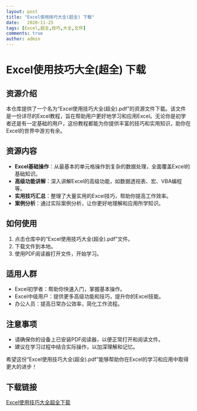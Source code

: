 ```yaml
---
layout: post
title: "Excel使用技巧大全(超全) 下载"
date:   2020-11-25
tags: [Excel,超全,技巧,大全,文件]
comments: true
author: admin
---
```

# Excel使用技巧大全(超全) 下载

## 资源介绍

本仓库提供了一个名为“Excel使用技巧大全(超全).pdf”的资源文件下载。该文件是一份详尽的Excel教程，旨在帮助用户更好地学习和应用Excel。无论你是初学者还是有一定基础的用户，这份教程都能为你提供丰富的技巧和实用知识，助你在Excel的世界中游刃有余。

## 资源内容

- **Excel基础操作**：从最基本的单元格操作到复杂的数据处理，全面覆盖Excel的基础知识。
- **高级功能讲解**：深入讲解Excel的高级功能，如数据透视表、宏、VBA编程等。
- **实用技巧汇总**：整理了大量实用的Excel技巧，帮助你提高工作效率。
- **案例分析**：通过实际案例分析，让你更好地理解和应用所学知识。

## 如何使用

1. 点击仓库中的“Excel使用技巧大全(超全).pdf”文件。
2. 下载文件到本地。
3. 使用PDF阅读器打开文件，开始学习。

## 适用人群

- Excel初学者：帮助你快速入门，掌握基本操作。
- Excel中级用户：提供更多高级功能和技巧，提升你的Excel技能。
- 办公人员：提高日常办公效率，简化工作流程。

## 注意事项

- 请确保你的设备上已安装PDF阅读器，以便正常打开和阅读文件。
- 建议在学习过程中结合实际操作，以加深理解和记忆。

希望这份“Excel使用技巧大全(超全).pdf”能够帮助你在Excel的学习和应用中取得更大的进步！

## 下载链接

[Excel使用技巧大全超全下载](https://pan.quark.cn/s/13c8ceb8888f)